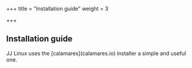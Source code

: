 +++
title = "Installation guide"
weight = 3

+++
## Installation guide

JJ Linux uses the \[calamares\](calamares.io) installer a simple and useful one. 
